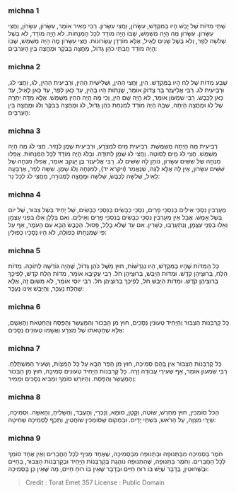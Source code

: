 
### michna 1
שְׁתֵּי מִדּוֹת שֶׁל יָבֵשׁ הָיוּ בַמִּקְדָּשׁ, עִשָּׂרוֹן, וַחֲצִי עִשָּׂרוֹן. רַבִּי מֵאִיר אוֹמֵר, עִשָּׂרוֹן, עִשָּׂרוֹן, וַחֲצִי עִשָּׂרוֹן. עִשָּׂרוֹן מֶה הָיָה מְשַׁמֵּשׁ, שֶׁבּוֹ הָיָה מוֹדֵד לְכָל הַמְּנָחוֹת. לֹא הָיָה מוֹדֵד, לֹא בְשֶׁל שְׁלשָׁה לְפַר, וְלֹא בְשֶׁל שְׁנַיִם לְאַיִל, אֶלָּא מוֹדְדָן עֶשְׂרוֹנוֹת. חֲצִי עִשָּׂרוֹן מֶה הָיָה מְשַׁמֵּשׁ, שֶׁבּוֹ הָיָה מוֹדֵד חֲבִתֵּי כֹהֵן גָּדוֹל, מֶחֱצָה בַּבֹּקֶר וּמֶחֱצָה בֵּין הָעַרְבָּיִם: 

### michna 2
שֶׁבַע מִדּוֹת שֶׁל לַח הָיוּ בַמִּקְדָּשׁ. הִין, וַחֲצִי הַהִין, וּשְׁלִישִׁית הַהִין, וּרְבִיעִית הַהִין, לֹג, וַחֲצִי לֹג, וּרְבִיעִית לֹג. רַבִּי אֱלִיעֶזֶר בַּר צָדוֹק אוֹמֵר, שְׁנָתוֹת הָיוּ בַהִין, עַד כָּאן לְפַר, עַד כָּאן לְאַיִל, עַד כָּאן לְכֶבֶשׂ. רַבִּי שִׁמְעוֹן אוֹמֵר, לֹא הָיָה שָׁם הִין, וְכִי מֶה הָיָה הַהִין מְשַׁמֵּשׁ. אֶלָּא מִדָּה יְתֵרָה שֶׁל לֹג וּמֶחֱצָה הָיְתָה, שֶׁבָּהּ הָיָה מוֹדֵד לְמִנְחַת כֹּהֵן גָּדוֹל, לֹג וּמֶחֱצָה בַּבֹּקֶר וְלֹג וּמֶחֱצָה בֵּין הָעַרְבָּיִם: 

### michna 3
רְבִיעִית מֶה הָיְתָה מְשַׁמֶּשֶׁת. רְבִיעִית מַיִם לִמְצֹרָע, וּרְבִיעִית שֶׁמֶן לְנָזִיר. חֲצִי לֹג מֶה הָיָה מְשַׁמֵּשׁ. חֲצִי לֹג מַיִם לְסוֹטָה. וַחֲצִי לֹג שֶׁמֶן לְתוֹדָה. וּבַלֹּג הָיָה מוֹדֵד לְכָל הַמְּנָחוֹת. אֲפִלּוּ מִנְחָה שֶׁל שִׁשִּׁים עִשָּׂרוֹן, נוֹתֵן לָהּ שִׁשִּׁים לֹג. רַבִּי אֱלִיעֶזֶר בֶּן יַעֲקֹב אוֹמֵר, אֲפִלּוּ מִנְחָה שֶׁל שִׁשִּׁים עִשָּׂרוֹן, אֵין לָהּ אֶלָּא לֻגָּהּ, שֶׁנֶּאֱמַר (ויקרא יד), לְמִנְחָה וְלֹג שָׁמֶן. שִׁשָּׁה לְפַר, אַרְבָּעָה לְאַיִל, שְׁלשָׁה לְכֶבֶשׂ, שְׁלשָׁה וּמֶחֱצָה לַמְּנוֹרָה, מֵחֲצִי לֹג לְכָל נֵר: 

### michna 4
מְעָרְבִין נִסְכֵּי אֵילִים בְּנִסְכֵּי פָרִים, נִסְכֵּי כְבָשִׂים בְּנִסְכֵּי כְבָשִׂים, שֶׁל יָחִיד בְּשֶׁל צִבּוּר, שֶׁל יוֹם בְּשֶׁל אָמֶשׁ. אֲבָל אֵין מְעָרְבִין נִסְכֵּי כְבָשִׂים בְּנִסְכֵּי פָרִים וְאֵילִים. וְאִם בְּלָלָן אֵלּוּ בִפְנֵי עַצְמָן וְאֵלּוּ בִפְנֵי עַצְמָן, וְנִתְעָרְבוּ, כְּשֵׁרִין. אִם עַד שֶׁלֹּא בָלַל, פָּסוּל. הַכֶּבֶשׂ הַבָּא עִם הָעֹמֶר, אַף עַל פִּי שֶׁמִּנְחָתוֹ כְפוּלָה, לֹא הָיוּ נְסָכָיו כְּפוּלִין: 

### michna 5
כָּל הַמִּדּוֹת שֶׁהָיוּ בַמִּקְדָּשׁ, הָיוּ נִגְדָּשׁוֹת, חוּץ מִשֶּׁל כֹּהֵן גָּדוֹל, שֶׁהָיָה גוֹדְשָׁהּ לְתוֹכָהּ. מִדּוֹת הַלַּח, בֵּרוּצֵיהֶן קֹדֶשׁ. וּמִדּוֹת הַיָּבֵשׁ, בֵּרוּצֵיהֶן חֹל. רַבִּי עֲקִיבָא אוֹמֵר, מִדּוֹת הַלַּח קֹדֶשׁ, לְפִיכָךְ בֵּרוּצֵיהֶן קֹדֶשׁ. וּמִדּוֹת הַיָּבֵשׁ חֹל, לְפִיכָךְ בֵּרוּצֵיהֶן חֹל. רַבִּי יוֹסֵי אוֹמֵר, לֹא מִשּׁוּם זֶה, אֶלָּא שֶׁהַלַּח נֶעְכָּר, וְהַיָּבֵשׁ אֵינוֹ נֶעְכָּר: 

### michna 6
כָּל קָרְבְּנוֹת הַצִּבּוּר וְהַיָּחִיד טְעוּנִין נְסָכִים, חוּץ מִן הַבְּכוֹר וְהַמַּעֲשֵׂר וְהַפֶּסַח וְהַחַטָּאת וְהָאָשָׁם, אֶלָּא שֶׁחַטָּאתוֹ שֶׁל מְצֹרָע וַאֲשָׁמוֹ טְעוּנִים נְסָכִים: 

### michna 7
כָּל קָרְבְּנוֹת הַצִּבּוּר אֵין בָּהֶם סְמִיכָה, חוּץ מִן הַפַּר הַבָּא עַל כָּל הַמִּצְוֹת, וְשָׂעִיר הַמִּשְׁתַּלֵּחַ. רַבִּי שִׁמְעוֹן אוֹמֵר, אַף שְׂעִירֵי עֲבוֹדָה זָרָה. כָּל קָרְבְּנוֹת הַיָּחִיד טְעוּנִים סְמִיכָה, חוּץ מִן הַבְּכוֹר וְהַמַּעֲשֵׂר וְהַפָּסַח. וְהַיּוֹרֵשׁ סוֹמֵךְ וּמֵבִיא נְסָכִים וּמֵמִיר: 

### michna 8
הַכֹּל סוֹמְכִין, חוּץ מֵחֵרֵשׁ, שׁוֹטֶה, וְקָטָן, סוּמָא, וְנָכְרִי, וְהָעֶבֶד, וְהַשָּׁלִיחַ, וְהָאִשָּׁה. וּסְמִיכָה, שְׁיָרֵי מִצְוָה, עַל הָרֹאשׁ, בִּשְׁתֵּי יָדָיִם. וּבִמְקוֹם שֶׁסּוֹמְכִין שׁוֹחֲטִין, וְתֵכֶף לַסְּמִיכָה שְׁחִיטָה: 

### michna 9
חֹמֶר בַּסְּמִיכָה מִבַּתְּנוּפָה וּבַתְּנוּפָה מִבַּסְּמִיכָה, שֶׁאֶחָד מֵנִיף לְכָל הַחֲבֵרִים וְאֵין אֶחָד סוֹמֵךְ לְכָל הַחֲבֵרִים. וְחֹמֶר בַּתְּנוּפָה, שֶׁהַתְּנוּפָה נוֹהֶגֶת בְּקָרְבְּנוֹת הַיָּחִיד וּבְקָרְבְּנוֹת הַצִּבּוּר, בַּחַיִּים וּבַשְּׁחוּטִין, בְּדָבָר שֶׁיֶּשׁ בּוֹ רוּחַ חַיִּים וּבְדָבָר שֶׁאֵין בּוֹ רוּחַ חַיִּים, מַה שֶּׁאֵין כֵּן בַּסְּמִיכָה: 

>Credit : Torat Emet 357
>License : Public Domain 